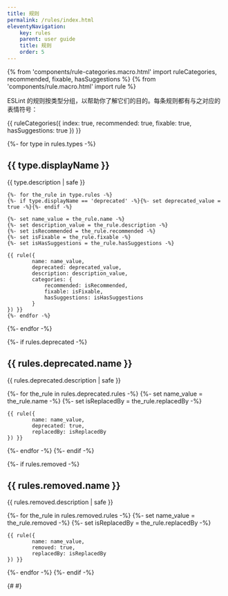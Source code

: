 ```yaml
---
title: 规则
permalink: /rules/index.html
eleventyNavigation:
    key: rules
    parent: user guide
    title: 规则
    order: 5
---
```


{% from 'components/rule-categories.macro.html' import ruleCategories, recommended, fixable, hasSuggestions %}
{% from 'components/rule.macro.html' import rule %}

ESLint 的规则按类型分组，以帮助你了解它们的目的。每条规则都有与之对应的表情符号：

{{ ruleCategories({
        index: true,
        recommended: true,
        fixable: true,
        hasSuggestions: true
}) }}

{%- for type in rules.types -%}

<h2 id="{{ type.displayName | slugify }}"> {{ type.displayName }} </h2>

{{ type.description | safe }}

    {%- for the_rule in type.rules -%}
    {%- if type.displayName == 'deprecated' -%}{%- set deprecated_value = true -%}{%- endif -%}

    {%- set name_value = the_rule.name -%}
    {%- set description_value = the_rule.description -%}
    {%- set isRecommended = the_rule.recommended -%}
    {%- set isFixable = the_rule.fixable -%}
    {%- set isHasSuggestions = the_rule.hasSuggestions -%}

    {{ rule({
            name: name_value,
            deprecated: deprecated_value,
            description: description_value,
            categories: {
                recommended: isRecommended,
                fixable: isFixable,
                hasSuggestions: isHasSuggestions
            }
    }) }}
    {%- endfor -%}
{%- endfor -%}

{%- if rules.deprecated -%}

<h2 id="{{ rules.deprecated.name | slugify }}">{{ rules.deprecated.name }}</h2>

{{ rules.deprecated.description | safe }}

{%- for the_rule in rules.deprecated.rules -%}
    {%- set name_value = the_rule.name -%}
    {%- set isReplacedBy = the_rule.replacedBy -%}

    {{ rule({
            name: name_value,
            deprecated: true,
            replacedBy: isReplacedBy
    }) }}
{%- endfor -%}
{%- endif -%}

{%- if rules.removed -%}

<h2 id="{{ rules.removed.name | slugify }}">{{ rules.removed.name }}</h2>

{{ rules.removed.description | safe }}

{%- for the_rule in rules.removed.rules -%}
    {%- set name_value = the_rule.removed -%}
    {%- set isReplacedBy = the_rule.replacedBy -%}

    {{ rule({
            name: name_value,
            removed: true,
            replacedBy: isReplacedBy
    }) }}
{%- endfor -%}
{%- endif -%}

{# <!-- markdownlint-disable-file MD046 --> #}
